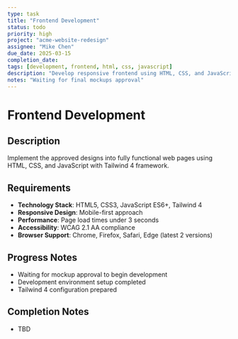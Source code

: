 ```yaml
---
type: task
title: "Frontend Development"
status: todo
priority: high
project: "acme-website-redesign"
assignee: "Mike Chen"
due_date: 2025-03-15
completion_date: 
tags: [development, frontend, html, css, javascript]
description: "Develop responsive frontend using HTML, CSS, and JavaScript with Tailwind 4"
notes: "Waiting for final mockups approval"
---
```


# Frontend Development

## Description
Implement the approved designs into fully functional web pages using HTML, CSS, and JavaScript with Tailwind 4 framework.

## Requirements
- **Technology Stack**: HTML5, CSS3, JavaScript ES6+, Tailwind 4
- **Responsive Design**: Mobile-first approach
- **Performance**: Page load times under 3 seconds
- **Accessibility**: WCAG 2.1 AA compliance
- **Browser Support**: Chrome, Firefox, Safari, Edge (latest 2 versions)

## Progress Notes
- Waiting for mockup approval to begin development
- Development environment setup completed
- Tailwind 4 configuration prepared

## Completion Notes
- TBD